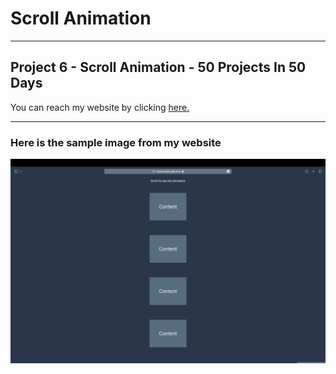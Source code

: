 # Scroll Animation

---

## Project 6 - Scroll Animation - 50 Projects In 50 Days

You can reach my website by clicking [here.](https://isacancabuk.github.io/scroll-animation/)

---

### Here is the sample image from my website

![](https://raw.githubusercontent.com/isacancabuk/scroll-animation/main/images/sample-image.png)

